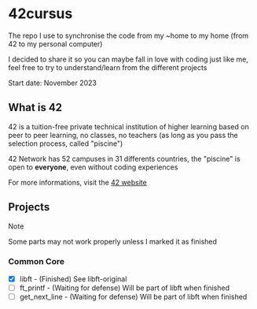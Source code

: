# 42cursus
The repo I use to synchronise the code from my ~home to my home (from 42 to my personal computer)

I decided to share it so you can maybe fall in love with coding just like me, feel free to try to understand/learn from the different projects

Start date: November 2023

## What is 42
42 is a tuition-free private technical institution of higher learning based on peer to peer learning, no classes, no teachers (as long as you pass the selection process, called "piscine")

42 Network has 52 campuses in 31 differents countries, the "piscine" is open to **everyone**, even without coding experiences

For more informations, visit the [42 website](https://42.fr/en/homepage/)

## Projects
> [!NOTE]
> Some parts may not work properly unless I marked it as finished
### Common Core
- [x] libft - (Finished) See libft-original
- [ ] ft_printf - (Waiting for defense) Will be part of libft when finished
- [ ] get_next_line - (Waiting for defense) Will be part of libft when finished
